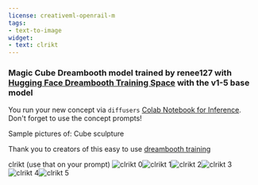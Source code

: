 ```yaml
---
license: creativeml-openrail-m
tags:
- text-to-image
widget:
- text: clrikt
---
```

### Magic Cube Dreambooth model trained by renee127 with [Hugging Face Dreambooth Training Space](https://huggingface.co/spaces/multimodalart/dreambooth-training) with the v1-5 base model

You run your new concept via `diffusers` [Colab Notebook for Inference](https://colab.research.google.com/github/huggingface/notebooks/blob/main/diffusers/sd_dreambooth_inference.ipynb). Don't forget to use the concept prompts! 

Sample pictures of: Cube sculpture

Thank you to creators of this easy to use [dreambooth training](https://huggingface.co/spaces/multimodalart/dreambooth-training)
  
  
  
  
  
clrikt (use that on your prompt) 
![clrikt 0](https://huggingface.co/renee127/magic-cube/resolve/main/concept_images/clrikt_%281%29.jpg)![clrikt 1](https://huggingface.co/renee127/magic-cube/resolve/main/concept_images/clrikt_%282%29.jpg)![clrikt 2](https://huggingface.co/renee127/magic-cube/resolve/main/concept_images/clrikt_%283%29.jpg)![clrikt 3](https://huggingface.co/renee127/magic-cube/resolve/main/concept_images/clrikt_%284%29.jpg)![clrikt 4](https://huggingface.co/renee127/magic-cube/resolve/main/concept_images/clrikt_%285%29.jpg)![clrikt 5](https://huggingface.co/renee127/magic-cube/resolve/main/concept_images/clrikt_%286%29.jpg)
